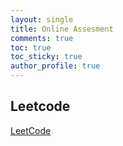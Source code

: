 ```yaml
---
layout: single
title: Online Assesment
comments: true
toc: true
toc_sticky: true
author_profile: true
---
```


## Leetcode

[LeetCode](./leetcode/README.md)